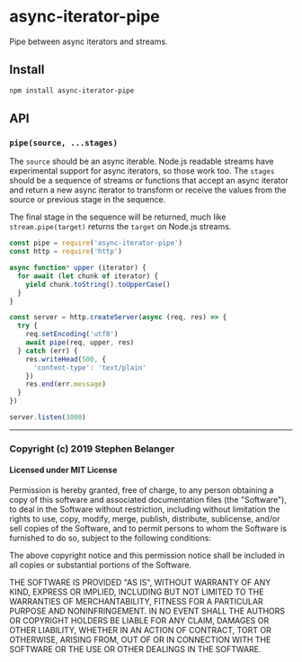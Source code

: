 # async-iterator-pipe

Pipe between async iterators and streams.

## Install

```sh
npm install async-iterator-pipe
```

## API

### `pipe(source, ...stages)`

The `source` should be an async iterable. Node.js readable
streams have experimental support for async iterators, so
those work too. The `stages` should be a sequence of streams
or functions that accept an async iterator and return a new
async iterator to transform or receive the values from the
source or previous stage in the sequence.

The final stage in the sequence will be returned, much like
`stream.pipe(target)` returns the `target` on Node.js streams.

```js
const pipe = require('async-iterator-pipe')
const http = require('http')

async function* upper (iterator) {
  for await (let chunk of iterator) {
    yield chunk.toString().toUpperCase()
  }
}

const server = http.createServer(async (req, res) => {
  try {
    req.setEncoding('utf8')
    await pipe(req, upper, res)
  } catch (err) {
    res.writeHead(500, {
      'content-type': 'text/plain'
    })
    res.end(err.message)
  }
})

server.listen(3000)
```

---

### Copyright (c) 2019 Stephen Belanger

#### Licensed under MIT License

Permission is hereby granted, free of charge, to any person obtaining a copy of this software and associated documentation files (the "Software"), to deal in the Software without restriction, including without limitation the rights to use, copy, modify, merge, publish, distribute, sublicense, and/or sell copies of the Software, and to permit persons to whom the Software is furnished to do so, subject to the following conditions:

The above copyright notice and this permission notice shall be included in all copies or substantial portions of the Software.

THE SOFTWARE IS PROVIDED "AS IS", WITHOUT WARRANTY OF ANY KIND, EXPRESS OR IMPLIED, INCLUDING BUT NOT LIMITED TO THE WARRANTIES OF MERCHANTABILITY, FITNESS FOR A PARTICULAR PURPOSE AND NONINFRINGEMENT. IN NO EVENT SHALL THE AUTHORS OR COPYRIGHT HOLDERS BE LIABLE FOR ANY CLAIM, DAMAGES OR OTHER LIABILITY, WHETHER IN AN ACTION OF CONTRACT, TORT OR OTHERWISE, ARISING FROM, OUT OF OR IN CONNECTION WITH THE SOFTWARE OR THE USE OR OTHER DEALINGS IN THE SOFTWARE.
